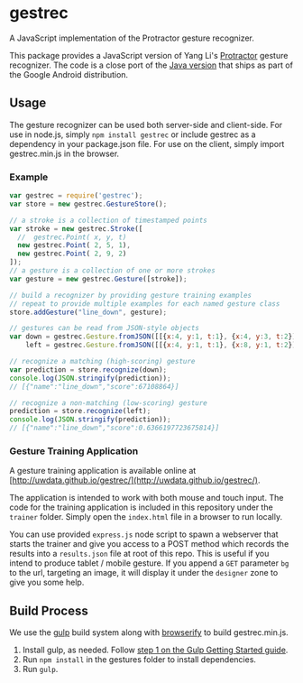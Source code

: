 # gestrec

A JavaScript implementation of the Protractor gesture recognizer.

This package provides a JavaScript version of Yang Li's [Protractor](http://yangl.org/pdf/protractor-chi2010.pdf) gesture recognizer. The code is a close port of the [Java version](https://android.googlesource.com/platform/frameworks/base/+/master/core/java/android/gesture) that ships as part of the Google Android distribution.

## Usage

The gesture recognizer can be used both server-side and client-side. For use in node.js, simply `npm install gestrec` or include gestrec as a dependency in your package.json file. For use on the client, simply import gestrec.min.js in the browser.

### Example

```javascript
var gestrec = require('gestrec');
var store = new gestrec.GestureStore();

// a stroke is a collection of timestamped points
var stroke = new gestrec.Stroke([
  //  gestrec.Point( x, y, t)
  new gestrec.Point( 2, 5, 1),
  new gestrec.Point( 2, 9, 2)
]);
// a gesture is a collection of one or more strokes
var gesture = new gestrec.Gesture([stroke]);

// build a recognizer by providing gesture training examples
// repeat to provide multiple examples for each named gesture class
store.addGesture("line_down", gesture);

// gestures can be read from JSON-style objects
var down = gestrec.Gesture.fromJSON([[{x:4, y:1, t:1}, {x:4, y:3, t:2}]]),
    left = gestrec.Gesture.fromJSON([[{x:4, y:1, t:1}, {x:8, y:1, t:2}]]);

// recognize a matching (high-scoring) gesture
var prediction = store.recognize(down);
console.log(JSON.stringify(prediction));
// [{"name":"line_down","score":67108864}]

// recognize a non-matching (low-scoring) gesture
prediction = store.recognize(left);
console.log(JSON.stringify(prediction));
// [{"name":"line_down","score":0.6366197723675814}]
```

### Gesture Training Application

A gesture training application is available online at [http://uwdata.github.io/gestrec/](http://uwdata.github.io/gestrec/).

The application is intended to work with both mouse and touch input. The code for the training application is included in this repository under the `trainer` folder. Simply open the `index.html` file in a browser to run locally.

You can use provided `express.js` node script to spawn a webserver that starts the trainer and give you access to a POST method which records the results into a `results.json` file at root of this repo.
This is useful if you intend to produce tablet / mobile gesture.
If you append a `GET` parameter `bg` to the url, targeting an image, it will display it under the `designer` zone to give you some help.

## Build Process

We use the [gulp](http://gulpjs.com/) build system along with [browserify](http://browserify.org/) to build gestrec.min.js.

1. Install gulp, as needed. Follow [step 1 on the Gulp Getting Started guide](https://github.com/gulpjs/gulp/blob/master/docs/getting-started.md).
2. Run `npm install` in the gestures folder to install dependencies.
3. Run `gulp`.

